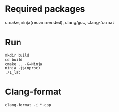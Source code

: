 # Required packages
cmake, ninja(recommended), clang/gcc, clang-format

# Run
```
mkdir build
cd build
cmake .. -G=Ninja
ninja -j$(nproc)
./1_lab
```
# Clang-format

```
clang-format -i *.cpp
```
